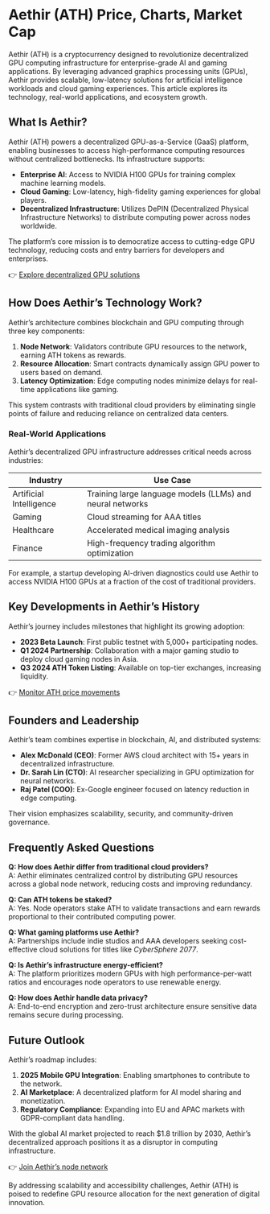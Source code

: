 # Aethir (ATH) Price, Charts, Market Cap  

Aethir (ATH) is a cryptocurrency designed to revolutionize decentralized GPU computing infrastructure for enterprise-grade AI and gaming applications. By leveraging advanced graphics processing units (GPUs), Aethir provides scalable, low-latency solutions for artificial intelligence workloads and cloud gaming experiences. This article explores its technology, real-world applications, and ecosystem growth.  

## What Is Aethir?  

Aethir (ATH) powers a decentralized GPU-as-a-Service (GaaS) platform, enabling businesses to access high-performance computing resources without centralized bottlenecks. Its infrastructure supports:  

- **Enterprise AI**: Access to NVIDIA H100 GPUs for training complex machine learning models.  
- **Cloud Gaming**: Low-latency, high-fidelity gaming experiences for global players.  
- **Decentralized Infrastructure**: Utilizes DePIN (Decentralized Physical Infrastructure Networks) to distribute computing power across nodes worldwide.  

The platform’s core mission is to democratize access to cutting-edge GPU technology, reducing costs and entry barriers for developers and enterprises.  

👉 [Explore decentralized GPU solutions](https://bit.ly/okx-bonus)  

## How Does Aethir’s Technology Work?  

Aethir’s architecture combines blockchain and GPU computing through three key components:  

1. **Node Network**: Validators contribute GPU resources to the network, earning ATH tokens as rewards.  
2. **Resource Allocation**: Smart contracts dynamically assign GPU power to users based on demand.  
3. **Latency Optimization**: Edge computing nodes minimize delays for real-time applications like gaming.  

This system contrasts with traditional cloud providers by eliminating single points of failure and reducing reliance on centralized data centers.  

### Real-World Applications  

Aethir’s decentralized GPU infrastructure addresses critical needs across industries:  

| Industry         | Use Case                                |  
|------------------|-----------------------------------------|  
| Artificial Intelligence | Training large language models (LLMs) and neural networks |  
| Gaming           | Cloud streaming for AAA titles          |  
| Healthcare       | Accelerated medical imaging analysis      |  
| Finance          | High-frequency trading algorithm optimization |  

For example, a startup developing AI-driven diagnostics could use Aethir to access NVIDIA H100 GPUs at a fraction of the cost of traditional providers.  

## Key Developments in Aethir’s History  

Aethir’s journey includes milestones that highlight its growing adoption:  

- **2023 Beta Launch**: First public testnet with 5,000+ participating nodes.  
- **Q1 2024 Partnership**: Collaboration with a major gaming studio to deploy cloud gaming nodes in Asia.  
- **Q3 2024 ATH Token Listing**: Available on top-tier exchanges, increasing liquidity.  

👉 [Monitor ATH price movements](https://bit.ly/okx-bonus)  

## Founders and Leadership  

Aethir’s team combines expertise in blockchain, AI, and distributed systems:  

- **Alex McDonald (CEO)**: Former AWS cloud architect with 15+ years in decentralized infrastructure.  
- **Dr. Sarah Lin (CTO)**: AI researcher specializing in GPU optimization for neural networks.  
- **Raj Patel (COO)**: Ex-Google engineer focused on latency reduction in edge computing.  

Their vision emphasizes scalability, security, and community-driven governance.  

## Frequently Asked Questions  

**Q: How does Aethir differ from traditional cloud providers?**  
A: Aethir eliminates centralized control by distributing GPU resources across a global node network, reducing costs and improving redundancy.  

**Q: Can ATH tokens be staked?**  
A: Yes. Node operators stake ATH to validate transactions and earn rewards proportional to their contributed computing power.  

**Q: What gaming platforms use Aethir?**  
A: Partnerships include indie studios and AAA developers seeking cost-effective cloud solutions for titles like *CyberSphere 2077*.  

**Q: Is Aethir’s infrastructure energy-efficient?**  
A: The platform prioritizes modern GPUs with high performance-per-watt ratios and encourages node operators to use renewable energy.  

**Q: How does Aethir handle data privacy?**  
A: End-to-end encryption and zero-trust architecture ensure sensitive data remains secure during processing.  

## Future Outlook  

Aethir’s roadmap includes:  
1. **2025 Mobile GPU Integration**: Enabling smartphones to contribute to the network.  
2. **AI Marketplace**: A decentralized platform for AI model sharing and monetization.  
3. **Regulatory Compliance**: Expanding into EU and APAC markets with GDPR-compliant data handling.  

With the global AI market projected to reach $1.8 trillion by 2030, Aethir’s decentralized approach positions it as a disruptor in computing infrastructure.  

👉 [Join Aethir’s node network](https://bit.ly/okx-bonus)  

By addressing scalability and accessibility challenges, Aethir (ATH) is poised to redefine GPU resource allocation for the next generation of digital innovation.